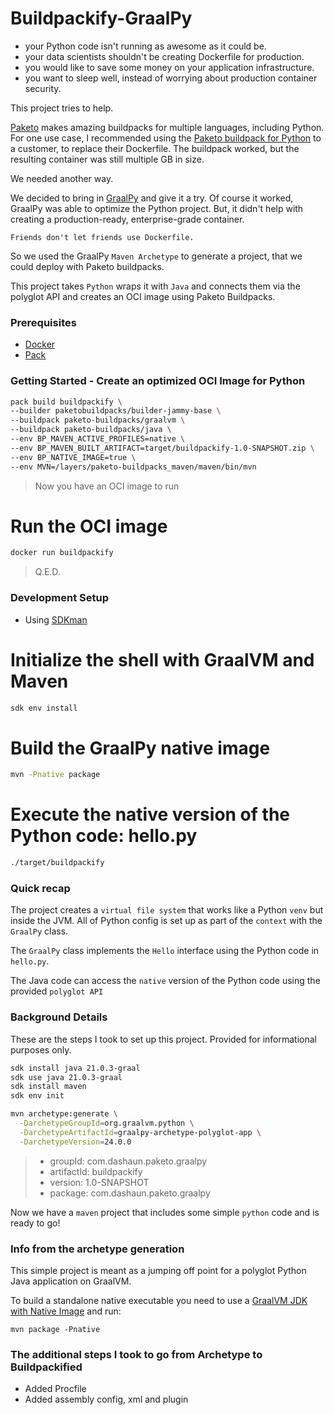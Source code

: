 # Buildpackify-GraalPy

- your Python code isn't running as awesome as it could be.
- your data scientists shouldn't be creating Dockerfile for production.
- you would like to save some money on your application infrastructure.
- you want to sleep well, instead of worrying about production container security.

This project tries to help.

[Paketo](https://paketo.io) makes amazing buildpacks for multiple languages, including Python.
For one use case, I recommended using the [Paketo buildpack for Python](https://paketo.io/docs/howto/python/) to a customer, to replace their Dockerfile.
The buildpack worked, but the resulting container was still multiple GB in size.

We needed another way.

We decided to bring in [GraalPy](https://www.graalvm.org/python/) and give it a try.
Of course it worked, GraalPy was able to optimize the Python project.
But, it didn't help with creating a production-ready, enterprise-grade container.

```text
Friends don't let friends use Dockerfile.
```

So we used the GraalPy `Maven Archetype` to generate a project, that we could deploy with Paketo buildpacks.

This project takes `Python` wraps it with `Java` and connects them via the polyglot API and creates an OCI image using Paketo Buildpacks.

### Prerequisites
- [Docker](https://docker.com)
- [Pack](https://github.com/buildpacks/pack) 

### Getting Started - Create an optimized OCI Image for Python

```bash
pack build buildpackify \
--builder paketobuildpacks/builder-jammy-base \
--buildpack paketo-buildpacks/graalvm \
--buildpack paketo-buildpacks/java \
--env BP_MAVEN_ACTIVE_PROFILES=native \
--env BP_MAVEN_BUILT_ARTIFACT=target/buildpackify-1.0-SNAPSHOT.zip \
--env BP_NATIVE_IMAGE=true \
--env MVN=/layers/paketo-buildpacks_maven/maven/bin/mvn
```
> Now you have an OCI image to run

# Run the OCI image
```bash
docker run buildpackify
```
> Q.E.D.

### Development Setup

- Using [SDKman](https://sdkman.io)

# Initialize the shell with GraalVM and Maven
```bash
sdk env install
```
# Build the GraalPy native image
```bash
mvn -Pnative package
```
# Execute the native version of the Python code: hello.py
```bash
./target/buildpackify
```

### Quick recap

The project creates a `virtual file system` that works like a Python `venv` but inside the JVM.
All of Python config is set up as part of the `context` with the `GraalPy` class.

The `GraalPy` class implements the `Hello` interface using the Python code in `hello.py`.

The Java code can access the `native` version of the Python code using the provided `polyglot API`

### Background Details

These are the steps I took to set up this project. Provided for informational purposes only.

```bash
sdk install java 21.0.3-graal
sdk use java 21.0.3-graal
sdk install maven
sdk env init
```

```bash
mvn archetype:generate \
  -DarchetypeGroupId=org.graalvm.python \
  -DarchetypeArtifactId=graalpy-archetype-polyglot-app \
  -DarchetypeVersion=24.0.0
```
> - groupId: com.dashaun.paketo.graalpy
> - artifactId: buildpackify
> - version: 1.0-SNAPSHOT
> - package: com.dashaun.paketo.graalpy

Now we have a `maven` project that includes some simple `python` code and is ready to go!

### Info from the archetype generation

This simple project is meant as a jumping off point for a polyglot Python Java application on GraalVM.

To build a standalone native executable you need to use a [GraalVM JDK with Native Image](https://www.graalvm.org/downloads/) and run:

```
mvn package -Pnative
```

### The additional steps I took to go from Archetype to Buildpackified

- Added Procfile
- Added assembly config, xml and plugin